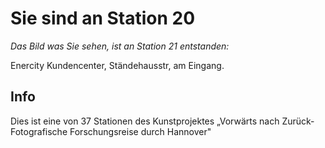 # Sie sind an Station 20

*Das Bild was Sie sehen, ist an Station 21 entstanden:*

Enercity Kundencenter, Ständehausstr, am Eingang.

## Info

Dies ist eine von 37 Stationen des Kunstprojektes „Vorwärts nach Zurück- Fotografische Forschungsreise durch Hannover"
